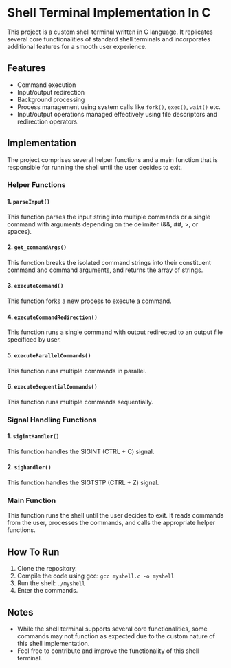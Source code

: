 # Shell Terminal Implementation In C

This project is a custom shell terminal written in C language. It replicates several core functionalities of standard shell terminals and incorporates additional features for a smooth user experience.

## Features

- Command execution
- Input/output redirection
- Background processing
- Process management using system calls like `fork()`, `exec()`, `wait()` etc.
- Input/output operations managed effectively using file descriptors and redirection operators.

## Implementation

The project comprises several helper functions and a main function that is responsible for running the shell until the user decides to exit.

### Helper Functions

#### 1. `parseInput()`
This function parses the input string into multiple commands or a single command with arguments depending on the delimiter (&&, ##, >, or spaces).

#### 2. `get_commandArgs()`
This function breaks the isolated command strings into their constituent command and command arguments, and returns the array of strings.

#### 3. `executeCommand()`
This function forks a new process to execute a command.

#### 4. `executeCommandRedirection()`
This function runs a single command with output redirected to an output file specificed by user.

#### 5. `executeParallelCommands()`
This function runs multiple commands in parallel.

#### 6. `executeSequentialCommands()`
This function runs multiple commands sequentially.

### Signal Handling Functions

#### 1. `sigintHandler()`
This function handles the SIGINT (CTRL + C) signal.

#### 2. `sighandler()`
This function handles the SIGTSTP (CTRL + Z) signal.

### Main Function

This function runs the shell until the user decides to exit. It reads commands from the user, processes the commands, and calls the appropriate helper functions.

## How To Run

1. Clone the repository.
2. Compile the code using gcc: `gcc myshell.c -o myshell`
3. Run the shell: `./myshell`
4. Enter the commands.

## Notes

- While the shell terminal supports several core functionalities, some commands may not function as expected due to the custom nature of this shell implementation.
- Feel free to contribute and improve the functionality of this shell terminal.
